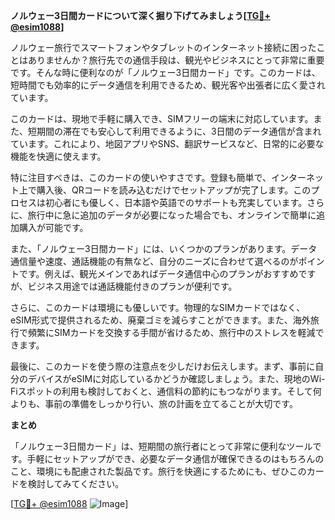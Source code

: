 **ノルウェー3日間カードについて深く掘り下げてみましょう[[TG💪+ @esim1088](https://t.me/s/esim1088)]**

ノルウェー旅行でスマートフォンやタブレットのインターネット接続に困ったことはありませんか？旅行先での通信手段は、観光やビジネスにとって非常に重要です。そんな時に便利なのが「ノルウェー3日間カード」です。このカードは、短時間でも効率的にデータ通信を利用できるため、観光客や出張者に広く愛されています。

このカードは、現地で手軽に購入でき、SIMフリーの端末に対応しています。また、短期間の滞在でも安心して利用できるように、3日間のデータ通信が含まれています。これにより、地図アプリやSNS、翻訳サービスなど、日常的に必要な機能を快適に使えます。

特に注目すべきは、このカードの使いやすさです。登録も簡単で、インターネット上で購入後、QRコードを読み込むだけでセットアップが完了します。このプロセスは初心者にも優しく、日本語や英語でのサポートも充実しています。さらに、旅行中に急に追加のデータが必要になった場合でも、オンラインで簡単に追加購入が可能です。

また、「ノルウェー3日間カード」には、いくつかのプランがあります。データ通信量や速度、通話機能の有無など、自分のニーズに合わせて選べるのがポイントです。例えば、観光メインであればデータ通信中心のプランがおすすめですが、ビジネス用途では通話機能付きのプランが便利です。

さらに、このカードは環境にも優しいです。物理的なSIMカードではなく、eSIM形式で提供されるため、廃棄ゴミを減らすことができます。また、海外旅行で頻繁にSIMカードを交換する手間が省けるため、旅行中のストレスを軽減できます。

最後に、このカードを使う際の注意点を少しだけお伝えします。まず、事前に自分のデバイスがeSIMに対応しているかどうか確認しましょう。また、現地のWi-Fiスポットの利用も検討しておくと、通信料の節約にもつながります。そして何よりも、事前の準備をしっかり行い、旅の計画を立てることが大切です。

**まとめ**

「ノルウェー3日間カード」は、短期間の旅行者にとって非常に便利なツールです。手軽にセットアップができ、必要なデータ通信が確保できるのはもちろんのこと、環境にも配慮された製品です。旅行を快適にするためにも、ぜひこのカードを検討してみてください。

[[TG💪+ @esim1088](https://t.me/s/esim1088) ![Image](https://i.postimg.cc/Y0z9fWf4/image.png)]
